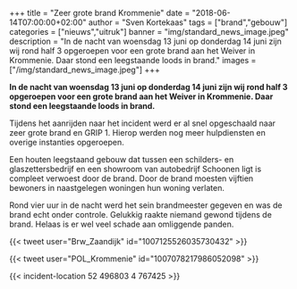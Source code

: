 +++
title = "Zeer grote brand Krommenie"
date = "2018-06-14T07:00:00+02:00"
author = "Sven Kortekaas"
tags = ["brand","gebouw"]
categories = ["nieuws","uitruk"]
banner = "img/standard_news_image.jpeg"
description = "In de nacht van woensdag 13 juni op donderdag 14 juni zijn wij rond half 3 opgeroepen voor een grote brand aan het Weiver in Krommenie. Daar stond een leegstaande loods in brand."
images = ["/img/standard_news_image.jpeg"]
+++

**In de nacht van woensdag 13 juni op donderdag 14 juni zijn wij rond half 3 opgeroepen voor een grote brand aan het Weiver in Krommenie. Daar stond een leegstaande loods in brand.**  

Tijdens het aanrijden naar het incident werd er al snel opgeschaald naar zeer grote brand en GRIP 1. Hierop werden nog meer hulpdiensten en overige instanties opgeroepen.  

Een houten leegstaand gebouw dat tussen een schilders- en glaszettersbedrijf en een showroom van autobedrijf Schoonen ligt is compleet verwoest door de brand. Door de brand moesten vijftien bewoners in naastgelegen woningen hun woning verlaten.  

Rond vier uur in de nacht werd het sein brandmeester gegeven en was de brand echt onder controle. Gelukkig raakte niemand gewond tijdens de brand. Helaas is er wel veel schade aan omliggende panden.  

{{< tweet user="Brw_Zaandijk" id="1007125526035730432" >}}  

{{< tweet user="POL_Krommenie" id="1007078217986052098" >}}  

{{< incident-location 52 496803 4 767425 >}}  
